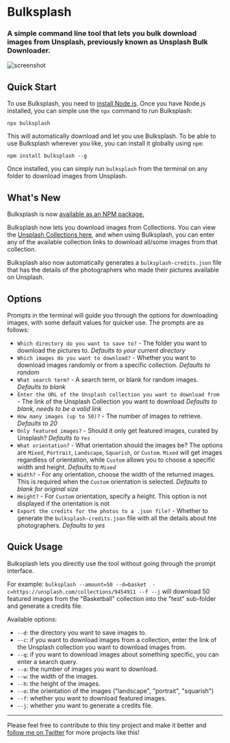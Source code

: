 # Bulksplash

### A simple command line tool that lets you bulk download images from Unsplash, previously known as Unsplash Bulk Downloader.

![screenshot](https://raw.githubusercontent.com/MehediH/Bulksplash/images/demo.gif)

## Quick Start

To use Bulksplash, you need to [install Node.js](https://nodejs.org/en/download/). Once you have Node.js installed, you can simple use the `npx` command to run Bulksplash:

`npx bulksplash`

This will automatically download and let you use Bulksplash. To be able to use Bulksplash wherever you like, you can install it globally using `npm`:

`npm install bulksplash --g`

Once installed, you can simply run `bulksplash` from the terminal on any folder to download images from Unsplash. 

## What's New

Bulksplash is now [available as an NPM package.](https://www.npmjs.com/package/bulksplash)

Bulksplash now lets you download images from Collections. You can view the [Unsplash Collections here](https://unsplash.com/collections), and when using Bulksplash, you can enter any of the available collection links to download all/some images from that collection.

Bulksplash also now automatically generates a `bulksplash-credits.json` file that has the details of the photographers who made their pictures available on Unsplash. 


## Options

Prompts in the terminal will guide you through the options for downloading images, with some default values for quicker use. The prompts are as follows:

* `Which directory do you want to save to?` - The folder you want to download the pictures to. _Defaults to your current directory_
* `Which images do you want to download?` - Whether you want to download images randomly or from a specific collection. _Defaults to random_
* `What search term?` - A search term, or blank for random images. _Defaults to blank_
* `Enter the URL of the Unsplash collection you want to download from ` - The link of the Unsplash Collection you want to download _Defaults to blank, needs to be a valid link_
* `How many images (up to 50)?` - The number of images to retrieve. _Defaults to 20_
* `Only featured images?` - Should it only get featured images, curated by Unsplash? _Defaults to `Yes`_
* `What orientation?` - What orientation should the images be? The options are `Mixed`, `Portrait`, `Landscape`, `Squarish`, or `Custom`. `Mixed` will get images regardless of orientation, while `Custom` allows you to choose a specific width and height. _Defaults to `Mixed`_
* `Width?` - For any orientation, choose the width of the returned images. This is required when the `Custom` orientation is selected. _Defaults to blank for original size_
* `Height?` - For `Custom` orientation, specify a height. This option is not displayed if the orientation is not 
* `Export the credits for the photos to a .json file?` - Whether to generate the `bulksplash-credits.json` file with all the details about hte photographers. _Defaults to yes_

## Quick Usage

Bulksplash lets you directly use the tool without going through the prompt interface. 

For example: `bulksplash --amount=50 --d=basket  -c=https://unsplash.com/collections/9454911 --f --j` will download 50 featured images from the "Basketball" collection into the "test" sub-folder and generate a credits file.

Available options:

* `--d`: the directory you want to save images to.
* `--c`: if you want to download images from a collection, enter the link of the Unsplash collection you want to download images from.
* `--q`: if you want to download images about something specific, you can enter a search query.
* `--a`: the number of images you want to download.
* `--w`: the width of the images.
* `--h`: the height of the images.
* `--o`: the orientation of the images ("landscape", "portrait", "squarish")
* `--f`: whether you want to download featured images.
* `--j`: whether you want to generate a credits file.
---

Please feel free to contribute to this tiny project and make it better and [follow me on Twitter](https://twitter.com/mehedih_) for more projects like this!

